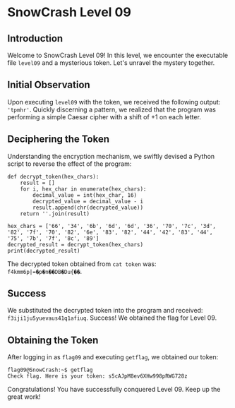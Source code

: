 # SnowCrash Level 09

## Introduction
Welcome to SnowCrash Level 09! In this level, we encounter the executable file `level09` and a mysterious token. Let's unravel the mystery together.

## Initial Observation
Upon executing `level09` with the token, we received the following output: `'tpmhr'`. Quickly discerning a pattern, we realized that the program was performing a simple Caesar cipher with a shift of +1 on each letter.

## Deciphering the Token
Understanding the encryption mechanism, we swiftly devised a Python script to reverse the effect of the program:
```
def decrypt_token(hex_chars):
    result = []
    for i, hex_char in enumerate(hex_chars):
        decimal_value = int(hex_char, 16)
        decrypted_value = decimal_value - i
        result.append(chr(decrypted_value))
    return ''.join(result)

hex_chars = ['66', '34', '6b', '6d', '6d', '36', '70', '7c', '3d', '82', '7f', '70', '82', '6e', '83', '82', '44', '42', '83', '44', '75', '7b', '7f', '8c', '89']
decrypted_result = decrypt_token(hex_chars)
print(decrypted_result)
```
The decrypted token obtained from `cat token` was: `f4kmm6p|=�p�n��DB�Du{��`.

## Success
We substituted the decrypted token into the program and received: `f3iji1ju5yuevaus41q1afiuq`. Success! We obtained the flag for Level 09.

## Obtaining the Token
After logging in as `flag09` and executing `getflag`, we obtained our token:
```
flag09@SnowCrash:~$ getflag 
Check flag. Here is your token: s5cAJpM8ev6XHw998pRWG728z
```
Congratulations! You have successfully conquered Level 09. Keep up the great work!

